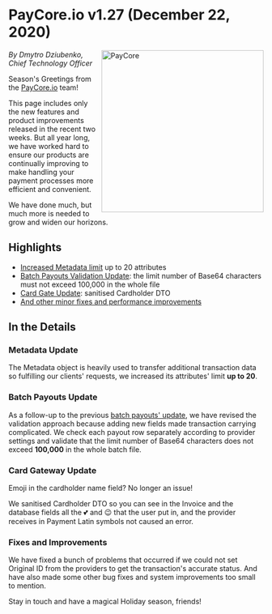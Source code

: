 # **PayCore.io v1.27 (December 22, 2020)**

<img src="/release-notes/archive/images/v1.27/paycore-greetings-card.png" alt="PayCore" style="width: 320px; float: right; padding-left: 10px;">

*By Dmytro Dziubenko, Chief Technology Officer*

Season's Greetings from the [PayCore.io](https://paycore.io/) team!

This page includes only the new features and product improvements released in the recent two weeks. But all year long, we have worked hard to ensure our products are continually improving to make handling your payment processes more efficient and convenient.

We have done much, but much more is needed to grow and widen our horizons.

## Highlights

* [Increased Metadata limit](#metadata-update) up to 20 attributes
* [Batch Payouts Validation Update](#batch-payouts-update): the limit number of Base64 characters must not exceed 100,000 in the whole file
* [Card Gate Update](#card-gateway-update): sanitised Cardholder DTO
* [And other minor fixes and performance improvements](#fixes-and-improvements)

## In the Details

### Metadata Update

The Metadata object is heavily used to transfer additional transaction data so fulfilling our clients' requests, we increased its attributes' limit **up to 20**.

### Batch Payouts Update

As a follow-up to the previous [batch payouts' update](/release-notes/v1.22/#batch-payouts-upgrade), we have revised the validation approach because adding new fields made transaction carrying complicated. We check each payout row separately according to provider settings and validate that the limit number of Base64 characters does not exceed **100,000** in the whole batch file.

### Card Gateway Update

Emoji in the cardholder name field? No longer an issue!

We sanitised Cardholder DTO so you can see in the Invoice and the database fields all the 💕 and 😉 that the user put in, and the provider receives in Payment Latin symbols not caused an error.

### Fixes and Improvements

We have fixed a bunch of problems that occurred if we could not set Original ID from the providers to get the transaction's accurate status. And have also made some other bug fixes and system improvements too small to mention.

Stay in touch and have a magical Holiday season, friends!
